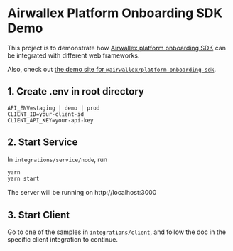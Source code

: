 # Airwallex Platform Onboarding SDK Demo

This project is to demonstrate how [Airwallex platform onboarding SDK](https://www.npmjs.com/package/@airwallex/platform-onboarding-sdk?activeTab=readme) can be integrated with different web frameworks. 

Also, check out [the demo site for `@airwallex/platform-onboarding-sdk`](https://static-demo.airwallex.com/widgets/sdk-live/onboarding/demo).

## 1. Create .env in root directory
```env
API_ENV=staging | demo | prod
CLIENT_ID=your-client-id
CLIENT_API_KEY=your-api-key
```


## 2. Start Service
In `integrations/service/node`, run

```bash
yarn
yarn start
```

The server will be running on http://localhost:3000

## 3. Start Client
Go to one of the samples in `integrations/client`, and follow the doc in the specific client integration to continue.

